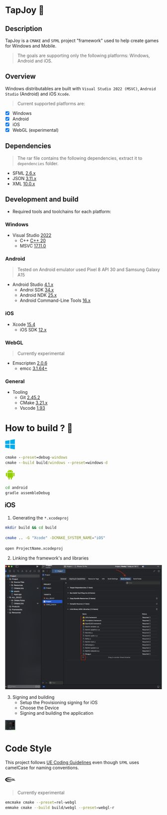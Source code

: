 # TapJoy :dash:

## Description

TapJoy is a `CMAKE` and `SFML` project "framework" used to help create games for Windows and Mobile.

> The goals are supporting only the following platforms: Windows, Android and iOS.

## Overview

Windows distributables are built with `Visual Studio 2022 (MSVC)`,
`Android Studio` (Android) and iOS `Xcode`.

> Current supported platforms are:

- [x] Windows
- [x] Android
- [x] iOS 
- [x] WebGL (experimental)

## Dependencies

> The rar file contains the following dependencies, extract it to `dependencies` folder.

- SFML [2.6.x](https://www.sfml-dev.org/)
- JSON [3.11.x](https://github.com/nlohmann/json)
- XML [10.0.x](https://github.com/leethomason/tinyxml2)

## Development and build

- Required tools and toolchains for each platform:

### Windows

- Visual Studio [2022](https://visualstudio.microsoft.com/)
  - C++ [C++ 20](https://en.cppreference.com/w/cpp)
  - MSVC [17.11.0](https://en.wikipedia.org/wiki/MSVC)

### Android

> Tested on Android emulator used Pixel 8 API 30 and Samsung Galaxy A15

- Android Studio [4.1.x](https://developer.android.com/studio/)
  - Androi SDK [34.x](https://developer.android.com/studio/)
  - Android NDK [25.x](https://developer.android.com/ndk/downloads/)
  - Android Command-Line Tools [16.x](https://developer.android.com/studio/command-line)

### iOS

- Xcode [15.4](https://developer.apple.com/xcode/)
  - iOS SDK [12.x](https://developer.apple.com/)

### WebGL

> Currently experimental

- Emscripten [2.0.6](https://emscripten.org/)
  - emcc [3.1.64+](https://emscripten.org/)


### General

- Tooling
  - Git [2.45.2](https://git-scm.com/)
  - CMake [3.21.x](https://cmake.org/)
  - Vscode [1.93](https://code.visualstudio.com/)

# How to build ? :construction_worker:

<img height="32" width="32" src="examples/windows.svg" alt="windows  icon">

```bat
cmake --preset=debug-windows
cmake --build build/windows --preset=windows-d
```

<img height="32" width="32" src="examples/android.svg" alt="android  icon">


```sh
cd android
gradle assembleDebug
```

<img height="32" width="32" src="examples/ios.svg" alt="iOS  icon">
  

1. Generating the `*.xcodeproj`

```sh
mkdir build && cd build

cmake .. -G "Xcode" -DCMAKE_SYSTEM_NAME="iOS"

open ProjectName.xcodeproj

```

2. Linking the framework's and libraries

<img src="examples/xcode_deps.png" alt="xcode dependencies">

3. Signing and building
   - Setup the Provisioning signing for iOS
   - Choose the Device
   - Signing and building the application

<img height="32" width="32" src="examples/ios_build.png" alt="iOS running">

# Code Style

This project follows [UE Coding Guidelines](https://dev.epicgames.com/documentation/en-us/unreal-engine/epic-cplusplus-coding-standard-for-unreal-engine) even though `SFML` uses camelCase for naming conventions.


<img height="32" width="32" src="examples/webgl.svg" alt="WebGL  icon">

> Currently experimental

```sh
emcmake cmake --preset=rel-webgl
emmake cmake --build build/webgl --preset=webgl-r
```